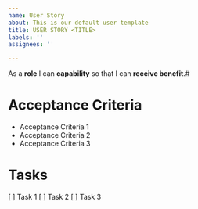 ```yaml
---
name: User Story
about: This is our default user template
title: USER STORY <TITLE>
labels: ''
assignees: ''

---
```


As a **role** I can **capability** so that I can **receive benefit**.#

# Acceptance Criteria

* Acceptance Criteria 1
* Acceptance Criteria 2
* Acceptance Criteria 3

# Tasks

[ ] Task 1
[ ] Task 2
[ ] Task 3
